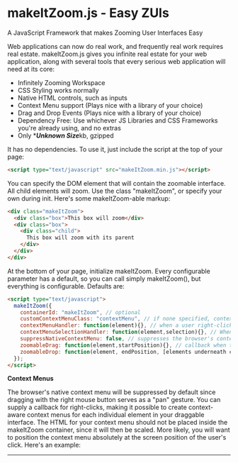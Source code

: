# makeItZoom.js - Easy ZUIs
A JavaScript Framework that makes Zooming User Interfaces Easy

Web applications can now do real work, and frequently real work requires real estate. makeItZoom.js gives you infinite real estate for your web application, along with several tools that every serious web application will need at its core:

- Infinitely Zooming Workspace
- CSS Styling works normally
- Native HTML controls, such as inputs
- Context Menu support (Plays nice with a library of your choice)
- Drag and Drop Events (Plays nice with a library of your choice)
- Dependency Free: Use whichever JS Libraries and CSS Frameworks you're already using, and no extras
- Only ****Unknown Size***kb, gzipped

It has no dependencies. To use it, just include the script at the top of your page:

```HTML
<script type="text/javascript" src="makeItZoom.min.js"></script>
```

You can specify the DOM element that will contain the zoomable interface. All child elements will zoom. Use the class "makeItZoom", or specify your own during init. Here's some makeItZoom-able markup:

```HTML
<div class="makeItZoom">
  <div class="box">This box will zoom</div>
  <div class="box">
    <div class="child">
      This box will zoom with its parent
    </div>
  </div>
</div>
```

At the bottom of your page, initialize makeItZoom. Every configurable parameter has a default, so you can call simply makeItZoom(), but everything is configurable. Defaults are:

```HTML
<script type="text/javascript">
  makeItZoom({
    containerId: "makeItZoom", // optional
    customContextMenuClass: "contextMenu", // if none specified, context menus are "off"
    contextMenuHandler: function(element){}, // when a user right-clicks or long-taps an item with the contextMenu class, this callback should return a dictionary of context options for that element eg: {"opt1": "Delete", "opt2": "Save", "opt3": "Print"}
    contextMenuSelectionHandler: function(element,selection){}, // When a user selects an option from a context menu
    suppressNativeContextMenu: false, // suppresses the browser's context menu even if no context menu callback is supplied
    zoomableDrag: function(element,startPosition){}, // callback when the user has started dragging a zoomable element to a new position. startPosition is given in world coordinates of an un-zoomed space
    zoomableDrop: function(element, endPosition, [elements underneath cursor]){}, // callback when the user drops an object in a new position
  });
</script>
```

**Context Menus**

The browser's native context menu will be suppressed by default since dragging with the right mouse button serves as a "pan" gesture. You can supply a callback for right-clicks, making it possible to create context-aware context menus for each individual element in your draggable interface. The HTML for your context menu should not be placed inside the makeItZoom container, since it will then be scaled. More likely, you will want to position the context menu absolutely at the screen position of the user's click. Here's an example:
*********